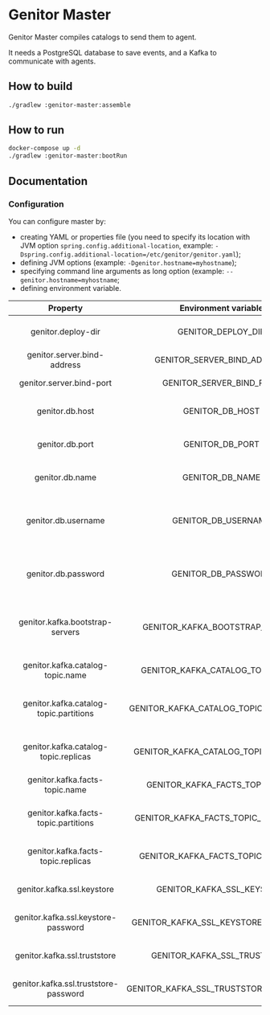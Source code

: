 # Genitor Master

Genitor Master compiles catalogs to send them to agent.

It needs a PostgreSQL database to save events, and a Kafka to communicate with agents.

## How to build

```bash
./gradlew :genitor-master:assemble
```

## How to run

```bash
docker-compose up -d
./gradlew :genitor-master:bootRun
```

## Documentation
### Configuration
You can configure master by:
- creating YAML or properties file (you need to specify its location with JVM option `spring.config.additional-location`, example: `-Dspring.config.additional-location=/etc/genitor/genitor.yaml`);
- defining JVM options (example: `-Dgenitor.hostname=myhostname`);
- specifying command line arguments as long option (example: `--genitor.hostname=myhostname`;
- defining environment variable.

|                Property                |          Environment variable          |                   Description                   |  Default value |
|:--------------------------------------:|:--------------------------------------:|:-----------------------------------------------:|:--------------:|
|           genitor.deploy-dir           |           GENITOR_DEPLOY_DIR           |             Path to deploy directory            |    examples    |
|       genitor.server.bind-address      |       GENITOR_SERVER_BIND_ADDRESS      |               Server bind address               |    127.0.0.1   |
|        genitor.server.bind-port        |        GENITOR_SERVER_BIND_PORT        |                 Server bind port                |      2001      |
|             genitor.db.host            |             GENITOR_DB_HOST            |           Host of PostgreSQL database           |    127.0.0.1   |
|             genitor.db.port            |             GENITOR_DB_PORT            |           Port of PostgreSQL database           |      5432      |
|             genitor.db.name            |             GENITOR_DB_NAME            |           Name of PostgreSQL database           | genitor_master |
|           genitor.db.username          |           GENITOR_DB_USERNAME          | Username used to connect to PostgreSQL database | genitor_master |
|           genitor.db.password          |           GENITOR_DB_PASSWORD          | Password used to connect to PostgreSQL database | genitor_master |
|     genitor.kafka.bootstrap-servers    |     GENITOR_KAFKA_BOOTSTRAP_SERVERS    |        Kafka servers comma-separated list       | localhost:9093 |
|    genitor.kafka.catalog-topic.name    |    GENITOR_KAFKA_CATALOG_TOPIC_NAME    |              Name of catalog topic              |     catalog    |
| genitor.kafka.catalog-topic.partitions | GENITOR_KAFKA_CATALOG_TOPIC_PARTITIONS |      Number of partitions of catalog topic      |        1       |
|  genitor.kafka.catalog-topic.replicas  |  GENITOR_KAFKA_CATALOG_TOPIC_REPLICAS  |       Number of replicas of catalog topic       |        1       |
|     genitor.kafka.facts-topic.name     |     GENITOR_KAFKA_FACTS_TOPIC_NAME     |               Name of facts topic               |      facts     |
|  genitor.kafka.facts-topic.partitions  |  GENITOR_KAFKA_FACTS_TOPIC_PARTITIONS  |       Number of partitions of facts topic       |        1       |
|   genitor.kafka.facts-topic.replicas   |   GENITOR_KAFKA_FACTS_TOPIC_REPLICAS   |        Number of replicas of facts topic        |        1       |
|       genitor.kafka.ssl.keystore       |       GENITOR_KAFKA_SSL_KEYSTORE       |              Path to Kafka keystore             |        -       |
|   genitor.kafka.ssl.keystore-password  |   GENITOR_KAFKA_SSL_KEYSTORE_PASSWORD  |            Password of Kafka keystore           |        -       |
|      genitor.kafka.ssl.truststore      |      GENITOR_KAFKA_SSL_TRUSTSTORE      |             Path to Kafka truststore            |        -       |
|  genitor.kafka.ssl.truststore-password |  GENITOR_KAFKA_SSL_TRUSTSTORE_PASSWORD |           Password of Kafka truststore          |        -       |
